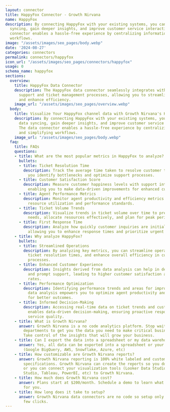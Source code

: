 ```yaml
---
layout: connector
title: HappyFox Connector - Growth Nirvana
name: HappyFox
description: By connecting HappyFox with your existing systems, you can automate data
  syncing, gain deeper insights, and improve customer service interactions. The data
  connector enables a hassle-free experience by centralizing information and simplifying
  workflows.
image: "/assets/images/seo_pages/body.webp"
date: '2024-08-27'
categories: connectors
permalink: connectors/happyfox
icon_url: "/assets/images/seo_pages/connectors/happyfox"
usage: 0
schema_name: happyfox
sections:
  overview:
    title: HappyFox Data Connector
    description: The HappyFox data connector seamlessly integrates with your customer
      support and ticket management processes, allowing you to streamline data flow
      and enhance efficiency.
    image_url: "/assets/images/seo_pages/overview.webp"
  body:
    title: Visualize Your HappyFox channel data with Growth Nirvana's HappyFox Connector
    description: By connecting HappyFox with your existing systems, you can automate
      data syncing, gain deeper insights, and improve customer service interactions.
      The data connector enables a hassle-free experience by centralizing information
      and simplifying workflows.
    image_url: "/assets/images/seo_pages/body.webp"
  faq:
    title: FAQs
    questions:
    - title: What are the most popular metrics in HappyFox to analyze?
      bullets:
      - title: Ticket Resolution Time
        description: Track the average time taken to resolve customer tickets, helping
          you identify bottlenecks and optimize support processes.
      - title: Customer Satisfaction Score
        description: Measure customer happiness levels with support interactions,
          enabling you to make data-driven improvements for enhanced customer experience.
      - title: Agent Performance Metrics
        description: Monitor agent productivity and efficiency metrics to ensure optimal
          resource utilization and performance standards.
      - title: Ticket Volume Trends
        description: Visualize trends in ticket volume over time to predict support
          needs, allocate resources effectively, and plan for peak periods.
      - title: First Response Time
        description: Analyze how quickly customer inquiries are initially addressed,
          allowing you to enhance response times and prioritize urgent matters.
    - title: Why analyze HappyFox?
      bullets:
      - title: Streamlined Operations
        description: By analyzing key metrics, you can streamline operations, reduce
          ticket resolution times, and enhance overall efficiency in customer support
          processes.
      - title: Enhanced Customer Experience
        description: Insights derived from data analysis can help in delivering personalized
          and prompt support, leading to higher customer satisfaction and retention
          rates.
      - title: Performance Optimization
        description: Identifying performance trends and areas for improvement through
          data analysis empowers you to optimize agent productivity and resource allocation
          for better outcomes.
      - title: Informed Decision-Making
        description: Accessing real-time data on ticket trends and customer feedback
          enables data-driven decision-making, ensuring proactive responses and improved
          service quality.
    - title: What is Growth Nirvana?
      answer: Growth Nirvana is a no code analytics platform. Stop waiting for other
        departments to get you the data you need to make critical business decisions.
        Take control of the insights that will grow your business.
    - title: Can I export the data into a spreadsheet or my data warehouse?
      answer: Yes, all data can be exported into a spreadsheet or your data warehouse
        (Google BigQuery, AWS, Snowflake, Azure, etc)
    - title: How customizable are Growth Nirvana reports?
      answer: Growth Nirvana reporting is 100% white labeled and customized to your
        specifications. Growth Nirvana can create the reports so you don’t have to
        or you can connect your visualization tools (Looker Data Studio/Google Data
        Studio, Tableau, PowerBI, etc) to Growth Nirvana.
    - title: How much does Growth Nirvana cost?
      answer: Plans start at $200/month. Schedule a demo to learn what plan is best
        for you.
    - title: How long does it take to setup?
      answer: Growth Nirvana data connectors are no code so setup only requires a
        few clicks.
---
```

